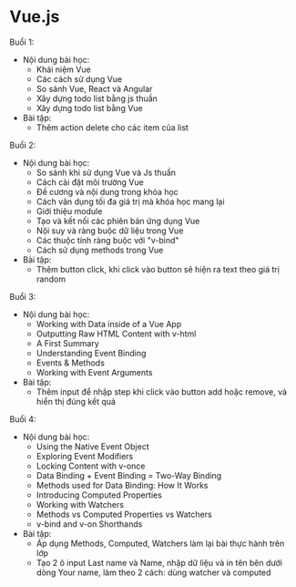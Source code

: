 # Vue.js

Buổi 1:

- Nội dung bài học:
  - Khái niệm Vue
  - Các cách sử dụng Vue
  - So sánh Vue, React và Angular
  - Xây dựng todo list bằng js thuần
  - Xây dựng todo list bằng Vue
- Bài tập:
  - Thêm action delete cho các item của list

Buổi 2:

- Nội dung bài học:
  - So sánh khi sử dụng Vue và Js thuần
  - Cách cài đặt môi trường Vue
  - Đề cương và nội dung trong khóa học
  - Cách vân dụng tối đa giá trị mà khóa học mang lại
  - Giới thiệu module
  - Tạo và kết nối các phiên bản ứng dụng Vue
  - Nội suy và ràng buộc dữ liệu trong Vue
  - Các thuộc tính ràng buộc với "v-bind"
  - Cách sử dụng methods trong Vue
- Bài tập:
  - Thêm button click, khi click vào button sẽ hiện ra text theo giá trị random

Buổi 3:

- Nội dung bài học:
  - Working with Data inside of a Vue App
  - Outputting Raw HTML Content with v-html
  - A First Summary
  - Understanding Event Binding
  - Events & Methods
  - Working with Event Arguments
- Bài tập:
  - Thêm input để nhập step khi click vào button add hoặc remove, và hiển thị đúng kết quả

Buổi 4:

- Nội dung bài học:
  - Using the Native Event Object
  - Exploring Event Modifiers
  - Locking Content with v-once
  - Data Binding + Event Binding = Two-Way Binding
  - Methods used for Data Binding: How It Works
  - Introducing Computed Properties
  - Working with Watchers
  - Methods vs Computed Properties vs Watchers
  - v-bind and v-on Shorthands
- Bài tập:
  - Áp dụng Methods, Computed, Watchers làm lại bài thực hành trên lớp
  - Tạo 2 ô input Last name và Name, nhập dữ liệu và in tên bên dưới dòng Your name, làm theo 2 cách: dùng watcher và computed
